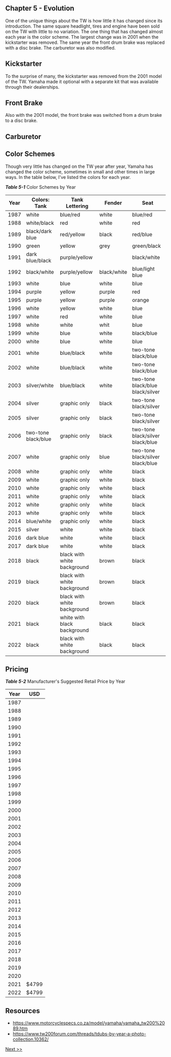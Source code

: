 ## Chapter 5 - Evolution

One of the unique things about the TW is how little it has changed since its introduction. The same square headlight, tires and engine have been sold on the TW with little to no variation. The one thing that has changed almost each year is the color scheme. The largest change was in 2001 when the kickstarter was removed. The same year the front drum brake was replaced with a disc brake. The carburetor was also modified.

## Kickstarter

To the surprise of many, the kickstarter was removed from the 2001 model of the TW. Yamaha made it optional with a separate kit that was available through their dealerships.

## Front Brake

Also with the 2001 model, the front brake was switched from a drum brake to a disc brake.

## Carburetor

## Color Schemes

Though very little has changed on the TW year after year, Yamaha has changed the color scheme, sometimes in small and other times in large ways. In the table below, I've listed the colors for each year.

_**Table 5-1**_ Color Schemes by Year

| Year | Colors: Tank | Tank Lettering | Fender | Seat |
|---|---|---|---|---|
| 1987 | white | blue/red | white | blue/red |
| 1988 | white/black | red | white | red |
| 1989 | black/dark blue | red/yellow | black | red/blue |
| 1990 | green | yellow | grey | green/black |
| 1991 | dark blue/black | purple/yellow | | black/white | dark blue/light blue |
| 1992 | black/white | purple/yellow | black/white | blue/light blue |
| 1993 | white | blue | white | blue |
| 1994 | purple | yellow | purple | red |
| 1995 | purple | yellow | purple | orange |
| 1996 | white | yellow | white | blue |
| 1997 | white | red | white | blue |
| 1998 | white | white | whit | blue |
| 1999 | white | blue | white | black/blue |
| 2000 | white | blue | white | blue |
| 2001 | white | blue/black | white | two-tone black/blue |
| 2002 | white | blue/black | white | two-tone black/blue |
| 2003 | silver/white | blue/black | white | two-tone black/blue black/silver |
| 2004 | silver | graphic only | black | two-tone black/silver |
| 2005 | silver | graphic only | black | two-tone black/silver |
| 2006 | two-tone black/blue | graphic only | black | two-tone black/silver black/blue |
| 2007 | white | graphic only | blue | two-tone black/silver black/blue |
| 2008 | white | graphic only | white | black |
| 2009 | white | graphic only | white | black |
| 2010 | white | graphic only | white | black |
| 2011 | white | graphic only | white | black |
| 2012 | white | graphic only | white | black |
| 2013 | white | graphic only | white | black |
| 2014 | blue/white | graphic only | white | black |
| 2015 | silver | white | white | black |
| 2016 | dark blue | white | white | black |
| 2017 | dark blue | white | white | black |
| 2018 | black | black with white background | brown | black |
| 2019 | black | black with white background | brown | black |
| 2020 | black | black with white background | brown | black |
| 2021 | black | white with black background | black | black |
| 2022 | black | black with white background | black | black |

## Pricing

_**Table 5-2**_ Manufacturer's Suggested Retail Price by Year

| Year | USD |
|---|---|
| 1987 | |
| 1988 | |
| 1989 | |
| 1990 | |
| 1991 | |
| 1992 | |
| 1993 | |
| 1994 | |
| 1995 | |
| 1996 | |
| 1997 | |
| 1998 | |
| 1999 | |
| 2000 | |
| 2001 | |
| 2002 | |
| 2003 | |
| 2004 | |
| 2005 | |
| 2006 | |
| 2007 | |
| 2008 | |
| 2009 | |
| 2010 | |
| 2011 | |
| 2012 | |
| 2013 | |
| 2014 | |
| 2015 | |
| 2016 | |
| 2017 | |
| 2018 | |
| 2019 | |
| 2020 | |
| 2021 | $4799 |
| 2022 | $4799 |

## Resources

* https://www.motorcyclespecs.co.za/model/yamaha/yamaha_tw200%2089.htm
* https://www.tw200forum.com/threads/tdubs-by-year-a-photo-collection.10362/

[Next >>](070-chapter-06.md)
